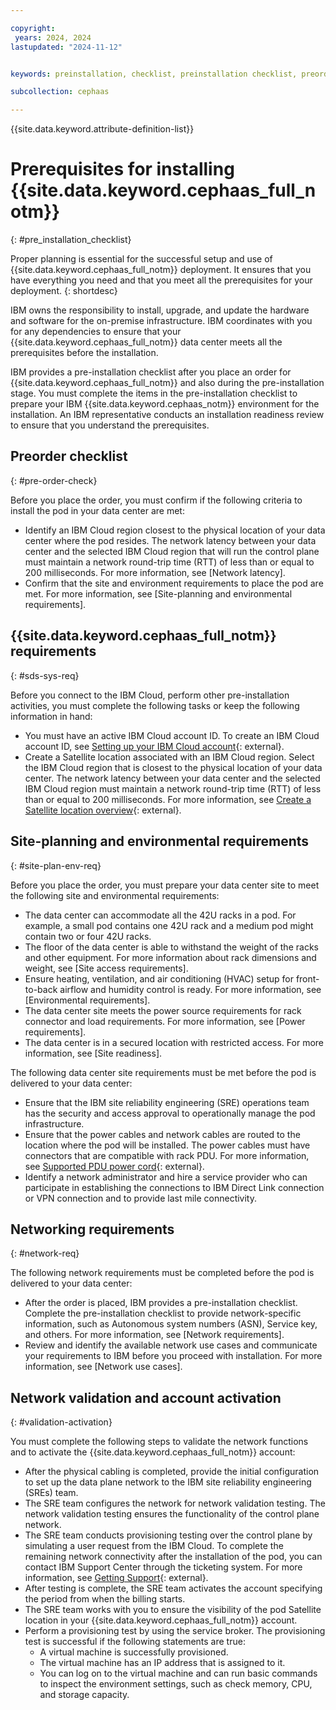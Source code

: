 ```yaml
---

copyright:
 years: 2024, 2024
lastupdated: "2024-11-12"


keywords: preinstallation, checklist, preinstallation checklist, preorder, site-readiness, {{site.data.keyword.cephaas_full_notm}}, network validation, account activation

subcollection: cephaas

---
```


{{site.data.keyword.attribute-definition-list}}

# Prerequisites for installing {{site.data.keyword.cephaas_full_notm}}
{: #pre_installation_checklist}


Proper planning is essential for the successful setup and use of {{site.data.keyword.cephaas_full_notm}} deployment. It ensures that you have everything you need and that you meet all the prerequisites for your deployment.
{: shortdesc}

IBM owns the responsibility to install, upgrade, and update the hardware and software for the on-premise infrastructure. IBM coordinates with you for any dependencies to ensure that your {{site.data.keyword.cephaas_full_notm}} data center meets all the prerequisites before the installation.

IBM provides a pre-installation checklist after you place an order for {{site.data.keyword.cephaas_full_notm}} and also during the pre-installation stage. You must complete the items in the pre-installation checklist to prepare your IBM {{site.data.keyword.cephaas_notm}} environment for the installation. An IBM representative conducts an installation readiness review to ensure that you understand the prerequisites.

## Preorder checklist
{: #pre-order-check}

Before you place the order, you must confirm if the following criteria to install the pod in your data center are met:
*  Identify an IBM Cloud region closest to the physical location of your data center where the pod resides. The network latency between your data center and the selected IBM Cloud region that will run the control plane must maintain a network round-trip time (RTT) of less than or equal to 200 milliseconds. For more information, see [Network latency].
*  Confirm that the site and environment requirements to place the pod are met. For more information, see [Site-planning and environmental requirements].

## {{site.data.keyword.cephaas_full_notm}} requirements
{: #sds-sys-req}

Before you connect to the IBM Cloud, perform other pre-installation activities, you must complete the following tasks or keep the following information in hand:
*  You must have an active IBM Cloud account ID. To create an IBM Cloud account ID, see [Setting up your IBM Cloud account](https://cloud.ibm.com/docs/account?topic=account-account-getting-started){: external}.
*  Create a Satellite location associated with an IBM Cloud region. Select the IBM Cloud region that is closest to the physical location of your data center. The network latency between your data center and the selected IBM Cloud region must maintain a network round-trip time (RTT) of less than or equal to 200 milliseconds. For more information, see [Create a Satellite location overview](https://cloud.ibm.com/docs/satellite?topic=satellite-locations){: external}.

## Site-planning and environmental requirements
{: #site-plan-env-req}

Before you place the order, you must prepare your data center site to meet the following site and environmental requirements:
*  The data center can accommodate all the 42U racks in a pod. For example, a small pod contains one 42U rack and a medium pod might contain two or four 42U racks.
*  The floor of the data center is able to withstand the weight of the racks and other equipment. For more information about rack dimensions and weight, see [Site access requirements].
*  Ensure heating, ventilation, and air conditioning (HVAC) setup for front-to-back airflow and humidity control is ready. For more information, see [Environmental requirements].
*  The data center site meets the power source requirements for rack connector and load requirements. For more information, see [Power requirements].
*  The data center is in a secured location with restricted access. For more information, see [Site readiness].

The following data center site requirements must be met before the pod is delivered to your data center:
*  Ensure that the IBM site reliability engineering (SRE) operations team has the security and access approval to operationally manage the pod infrastructure.
*  Ensure that the power cables and network cables are routed to the location where the pod will be installed. The power cables must have connectors that are compatible with rack PDU. For more information, see [Supported PDU power cord](https://www.ibm.com/docs/en/power9/0009-ESS?topic=pr-supported-pdu-power-cords){: external}.
*  Identify a network administrator and hire a service provider who can participate in establishing the connections to IBM Direct Link connection or VPN connection and to provide last mile connectivity.

## Networking requirements
{: #network-req}

The following network requirements must be completed before the pod is delivered to your data center:
*  After the order is placed, IBM provides a pre-installation checklist. Complete the pre-installation checklist to provide network-specific information, such as Autonomous system numbers (ASN), Service key, and others. For more information, see [Network requirements].
*  Review and identify the available network use cases and communicate your requirements to IBM before you proceed with installation. For more information, see [Network use cases].

## Network validation and account activation
{: #validation-activation}

You must complete the following steps to validate the network functions and to activate the {{site.data.keyword.cephaas_full_notm}} account:

* After the physical cabling is completed, provide the initial configuration to set up the data plane network to the IBM site reliability engineering (SREs) team.
* The SRE team configures the network for network validation testing.
    The network validation testing ensures the functionality of the control plane network.
* The SRE team conducts provisioning testing over the control plane by simulating a user request from the IBM Cloud.
    To complete the remaining network connectivity after the installation of the pod, you can contact IBM Support Center through the ticketing system. For more information, see [Getting Support](https://cloud.ibm.com/docs/get-support?topic=get-support-using-avatar&interface=ui){: external}.
* After testing is complete, the SRE team activates the account specifying the period from when the billing starts.
* The SRE team works with you to ensure the visibility of the pod Satellite location in your {{site.data.keyword.cephaas_full_notm}} account.
* Perform a provisioning test by using the service broker. The provisioning test is successful if the following statements are true:
    * A virtual machine is successfully provisioned.
    * The virtual machine has an IP address that is assigned to it.
    * You can log on to the virtual machine and can run basic commands to inspect the environment settings, such as check memory, CPU, and storage capacity.
